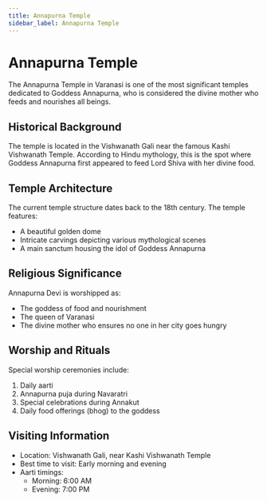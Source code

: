```yaml
---
title: Annapurna Temple
sidebar_label: Annapurna Temple
---
```


# Annapurna Temple

The Annapurna Temple in Varanasi is one of the most significant temples dedicated to Goddess Annapurna, who is considered the divine mother who feeds and nourishes all beings.

## Historical Background

The temple is located in the Vishwanath Gali near the famous Kashi Vishwanath Temple. According to Hindu mythology, this is the spot where Goddess Annapurna first appeared to feed Lord Shiva with her divine food.

## Temple Architecture

The current temple structure dates back to the 18th century. The temple features:
- A beautiful golden dome
- Intricate carvings depicting various mythological scenes
- A main sanctum housing the idol of Goddess Annapurna

## Religious Significance

Annapurna Devi is worshipped as:
- The goddess of food and nourishment
- The queen of Varanasi
- The divine mother who ensures no one in her city goes hungry

## Worship and Rituals

Special worship ceremonies include:
1. Daily aarti
2. Annapurna puja during Navaratri
3. Special celebrations during Annakut
4. Daily food offerings (bhog) to the goddess

## Visiting Information

- Location: Vishwanath Gali, near Kashi Vishwanath Temple
- Best time to visit: Early morning and evening
- Aarti timings: 
  - Morning: 6:00 AM
  - Evening: 7:00 PM